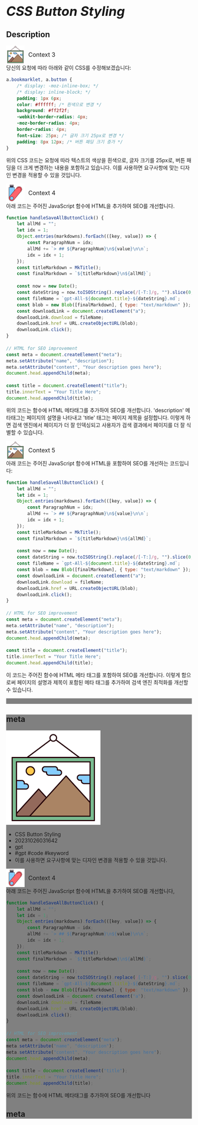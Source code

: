 # **<span style="font-size: 35px; font-style: italic;">CSS Button Styling</span>**

## Description




<div style="display: flex; align-items: center; font-size: 16px;"><div><img src="https://raw.githubusercontent.com/d10000usd/WebDocuments/main/public/icon/space/workspace-vector-free-icon-set-31.png" width="50" height="50" style="vertical-align: middle;" /></div><div style="display: inline-block; vertical-align: middle; margin-left: 10px; font-size: 16px;">Context 3</div></div>
당신의 요청에 따라 아래와 같이 CSS를 수정해보겠습니다:

```css
a.bookmarklet, a.button {
    /* display: -moz-inline-box; */
    /* display: inline-block; */
    padding: 1px 6px;
    color: #ffffff; /* 흰색으로 변경 */
    background: #ff2f2f;
    -webkit-border-radius: 4px;
    -moz-border-radius: 4px;
    border-radius: 4px;
    font-size: 25px; /* 글자 크기 25px로 변경 */
    padding: 8px 12px; /* 버튼 패딩 크기 증가 */
}
```

위의 CSS 코드는 요청에 따라 텍스트의 색상을 흰색으로, 글자 크기를 25px로, 버튼 패딩을 더 크게 변경하는 내용을 포함하고 있습니다. 이를 사용하면 요구사항에 맞는 디자인 변경을 적용할 수 있을 것입니다.





<div style="display: flex; align-items: center; font-size: 16px;"><div><img src="https://raw.githubusercontent.com/d10000usd/WebDocuments/main/public/icon/space/workspace-vector-free-icon-set-40.png" width="50" height="50" style="vertical-align: middle;" /></div><div style="display: inline-block; vertical-align: middle; margin-left: 10px; font-size: 16px;">Context 4</div></div>
아래 코드는 주어진 JavaScript 함수에 HTML을 추가하여 SEO를 개선합니다. 

```javascript
function handleSaveAllButtonClick() {
    let allMd = "";
    let idx = 1;
    Object.entries(markdowns).forEach(([key, value]) => {
        const ParagraphNum = idx;
        allMd += `> ## ${ParagraphNum}\n${value}\n\n`;
        idx = idx + 1;
    });
    const titleMarkdown = MkTitle();
    const finalMarkdown = `${titleMarkdown}\n${allMd}`;

    const now = new Date();
    const dateString = now.toISOString().replace(/[-T:]/g, "").slice(0, 14);
    const fileName = `gpt-All-${document.title}-${dateString}.md`;
    const blob = new Blob([finalMarkdown], { type: "text/markdown" });
    const downloadLink = document.createElement("a");
    downloadLink.download = fileName;
    downloadLink.href = URL.createObjectURL(blob);
    downloadLink.click();
}

// HTML for SEO improvement
const meta = document.createElement("meta");
meta.setAttribute("name", "description");
meta.setAttribute("content", "Your description goes here");
document.head.appendChild(meta);

const title = document.createElement("title");
title.innerText = "Your Title Here";
document.head.appendChild(title);
```

위의 코드는 함수에 HTML 메타태그를 추가하여 SEO를 개선합니다. 'description' 메타태그는 페이지의 설명을 나타내고 'title' 태그는 페이지 제목을 설정합니다. 이렇게 하면 검색 엔진에서 페이지가 더 잘 인덱싱되고 사용자가 검색 결과에서 페이지를 더 잘 식별할 수 있습니다.





<div style="display: flex; align-items: center; font-size: 16px;"><div><img src="https://raw.githubusercontent.com/d10000usd/WebDocuments/main/public/icon/space/workspace-vector-free-icon-set-31.png" width="50" height="50" style="vertical-align: middle;" /></div><div style="display: inline-block; vertical-align: middle; margin-left: 10px; font-size: 16px;">Context 5</div></div>
아래 코드는 주어진 JavaScript 함수에 HTML을 포함하여 SEO를 개선하는 코드입니다:

```javascript
function handleSaveAllButtonClick() {
    let allMd = "";
    let idx = 1;
    Object.entries(markdowns).forEach(([key, value]) => {
        const ParagraphNum = idx;
        allMd += `> ## ${ParagraphNum}\n${value}\n\n`;
        idx = idx + 1;
    });
    const titleMarkdown = MkTitle();
    const finalMarkdown = `${titleMarkdown}\n${allMd}`;

    const now = new Date();
    const dateString = now.toISOString().replace(/[-T:]/g, "").slice(0, 14);
    const fileName = `gpt-All-${document.title}-${dateString}.md`;
    const blob = new Blob([finalMarkdown], { type: "text/markdown" });
    const downloadLink = document.createElement("a");
    downloadLink.download = fileName;
    downloadLink.href = URL.createObjectURL(blob);
    downloadLink.click();
}

// HTML for SEO improvement
const meta = document.createElement("meta");
meta.setAttribute("name", "description");
meta.setAttribute("content", "Your description goes here");
document.head.appendChild(meta);

const title = document.createElement("title");
title.innerText = "Your Title Here";
document.head.appendChild(title);
```

이 코드는 주어진 함수에 HTML 메타 태그를 포함하여 SEO를 개선합니다. 이렇게 함으로써 페이지의 설명과 제목이 포함된 메타 태그를 추가하여 검색 엔진 최적화를 개선할 수 있습니다.



<div style="background-color: grey; height: 15px;"></div>







<div style="background-color: grey; ">  

## meta   
![ex_screenshot](https://raw.githubusercontent.com/d10000usd/WebDocuments/main/public/icon/space/workspace-vector-free-icon-set-31.png)  
- CSS Button Styling  
- 20231026031642  
- gpt  
- #gpt #code #keyword  
- 이를 사용하면 요구사항에 맞는 디자인 변경을 적용할 수 있을 것입니다.





<div style="display: flex; align-items: center; font-size: 16px;"><div><img src="https://raw.githubusercontent.com/d10000usd/WebDocuments/main/public/icon/space/workspace-vector-free-icon-set-40.png" width="50" height="50" style="vertical-align: middle;" /></div><div style="display: inline-block; vertical-align: middle; margin-left: 10px; font-size: 16px;">Context 4</div></div>
아래 코드는 주어진 JavaScript 함수에 HTML을 추가하여 SEO를 개선합니다,

```javascript
function handleSaveAllButtonClick() {
    let allMd = "";
    let idx = 1;
    Object.entries(markdowns).forEach(([key, value]) => {
        const ParagraphNum = idx;
        allMd += `> ## ${ParagraphNum}\n${value}\n\n`;
        idx = idx + 1;
    });
    const titleMarkdown = MkTitle();
    const finalMarkdown = `${titleMarkdown}\n${allMd}`;

    const now = new Date();
    const dateString = now.toISOString().replace(/[-T:]/g, "").slice(0, 14);
    const fileName = `gpt-All-${document.title}-${dateString}.md`;
    const blob = new Blob([finalMarkdown], { type: "text/markdown" });
    const downloadLink = document.createElement("a");
    downloadLink.download = fileName;
    downloadLink.href = URL.createObjectURL(blob);
    downloadLink.click();
}

// HTML for SEO improvement
const meta = document.createElement("meta");
meta.setAttribute("name", "description");
meta.setAttribute("content", "Your description goes here");
document.head.appendChild(meta);

const title = document.createElement("title");
title.innerText = "Your Title Here";
document.head.appendChild(title);
```

위의 코드는 함수에 HTML 메타태그를 추가하여 SEO를 개선합니다  
## meta   
</div> 
